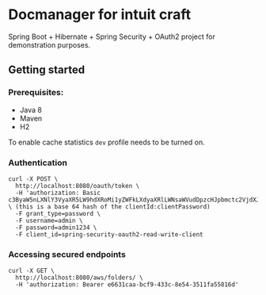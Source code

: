 # Docmanager for intuit craft

Spring Boot + Hibernate + Spring Security + OAuth2 project for demonstration purposes.

## Getting started
### Prerequisites:
- Java 8
- Maven
- H2



To enable cache statistics `dev` profile needs to be turned on.


### Authentication

```
curl -X POST \
  http://localhost:8080/oauth/token \
  -H 'authorization: Basic c3ByaW5nLXNlY3VyaXR5LW9hdXRoMi1yZWFkLXdyaXRlLWNsaWVudDpzcHJpbmctc2VjdXJpdHktb2F1dGgyLXJlYWQtd3JpdGUtY2xpZW50LXBhc3N3b3JkMTIzNA==' \ (this is a base 64 hash of the clientId:clientPassword)
  -F grant_type=password \
  -F username=admin \
  -F password=admin1234 \
  -F client_id=spring-security-oauth2-read-write-client
```

### Accessing secured endpoints

```
curl -X GET \
  http://localhost:8080/aws/folders/ \
  -H 'authorization: Bearer e6631caa-bcf9-433c-8e54-3511fa55816d'
```
